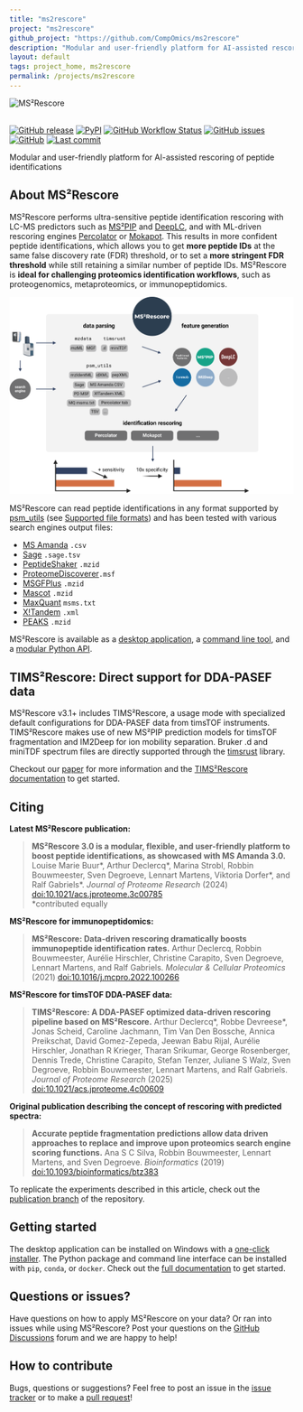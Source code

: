 ```yaml
---
title: "ms2rescore"
project: "ms2rescore"
github_project: "https://github.com/CompOmics/ms2rescore"
description: "Modular and user-friendly platform for AI-assisted rescoring of peptide identifications"
layout: default
tags: project_home, ms2rescore
permalink: /projects/ms2rescore
---
```


<img src="https://github.com/compomics/ms2rescore/raw/main/img/ms2rescore_logo.png" width="150" height="150" alt="MS²Rescore"/>
<br/><br/>

[![GitHub release](https://img.shields.io/github/release-pre/compomics/ms2rescore.svg?style=flat-square)](https://github.com/compomics/ms2rescore/releases)
[![PyPI](https://flat.badgen.net/pypi/v/ms2rescore)](https://pypi.org/project/ms2rescore/)
[![GitHub Workflow Status](https://flat.badgen.net/github/checks/compomics/ms2rescore/main)](/projects/ms2rescore/actions)
[![GitHub issues](https://img.shields.io/github/issues/compomics/ms2rescore?style=flat-square)](https://github.com/compomics/ms2rescore/issues)
[![GitHub](https://img.shields.io/github/license/compomics/ms2rescore.svg?style=flat-square)](https://www.apache.org/licenses/LICENSE-2.0)
[![Last commit](https://flat.badgen.net/github/last-commit/compomics/ms2rescore)](/projects/ms2rescore/commits)

Modular and user-friendly platform for AI-assisted rescoring of peptide identifications

## About MS²Rescore

MS²Rescore performs ultra-sensitive peptide identification rescoring with LC-MS predictors such as
[MS²PIP][ms2pip] and [DeepLC][deeplc], and with ML-driven rescoring engines
[Percolator][percolator] or [Mokapot][mokapot]. This results in more confident peptide
identifications, which allows you to get **more peptide IDs** at the same false discovery rate
(FDR) threshold, or to set a **more stringent FDR threshold** while still retaining a similar
number of peptide IDs. MS²Rescore is **ideal for challenging proteomics identification workflows**,
such as proteogenomics, metaproteomics, or immunopeptidomics.

![MS²Rescore overview](https://raw.githubusercontent.com/compomics/ms2rescore/main/docs/source/_static/img/ms2rescore-overview.png)

MS²Rescore can read peptide identifications in any format supported by [psm_utils][psm_utils]
(see [Supported file formats][file-formats]) and has been tested with various search engines output
files:

- [MS Amanda](http://ms.imp.ac.at/?goto=msamanda) `.csv`
- [Sage](https://github.com/lazear/sage) `.sage.tsv`
- [PeptideShaker](https://compomics.github.io/projects/peptide-shaker.html) `.mzid`
- [ProteomeDiscoverer](#)`.msf`
- [MSGFPlus](https://omics.pnl.gov/software/ms-gf) `.mzid`
- [Mascot](https://www.matrixscience.com/) `.mzid`
- [MaxQuant](https://www.maxquant.org/) `msms.txt`
- [X!Tandem](https://www.thegpm.org/tandem/) `.xml`
- [PEAKS](https://www.bioinfor.com/peaksdb/) `.mzid`

MS²Rescore is available as a [desktop application][desktop], a [command line tool][cli], and a
[modular Python API][python-package].

## TIMS²Rescore: Direct support for DDA-PASEF data

MS²Rescore v3.1+ includes TIMS²Rescore, a usage mode with specialized default configurations for
DDA-PASEF data from timsTOF instruments. TIMS²Rescore makes use of new MS²PIP prediction models for
timsTOF fragmentation and IM2Deep for ion mobility separation. Bruker .d and miniTDF spectrum
files are directly supported through the [timsrust](https://github.com/MannLabs/timsrust) library.

Checkout our [paper](https://doi.org/10.1021/acs.jproteome.4c00609) for more information and the
[TIMS²Rescore documentation][tims2rescore] to get started.

## Citing

**Latest MS²Rescore publication:**

> **MS²Rescore 3.0 is a modular, flexible, and user-friendly platform to boost peptide identifications, as showcased with MS Amanda 3.0.**
> Louise Marie Buur*, Arthur Declercq*, Marina Strobl, Robbin Bouwmeester, Sven Degroeve, Lennart Martens, Viktoria Dorfer*, and Ralf Gabriels*.
> _Journal of Proteome Research_ (2024) [doi:10.1021/acs.jproteome.3c00785](https://doi.org/10.1021/acs.jproteome.3c00785) <br/> \*contributed equally <span class="__dimensions_badge_embed__" data-doi="10.1021/acs.jproteome.3c00785" data-hide-zero-citations="true" data-style="small_rectangle"></span>

**MS²Rescore for immunopeptidomics:**

> **MS²Rescore: Data-driven rescoring dramatically boosts immunopeptide identification rates.**
> Arthur Declercq, Robbin Bouwmeester, Aurélie Hirschler, Christine Carapito, Sven Degroeve, Lennart Martens, and Ralf Gabriels.
> _Molecular & Cellular Proteomics_ (2021) [doi:10.1016/j.mcpro.2022.100266](https://doi.org/10.1016/j.mcpro.2022.100266) <span class="__dimensions_badge_embed__" data-doi="10.1016/j.mcpro.2022.100266" data-hide-zero-citations="true" data-style="small_rectangle"></span>

**MS²Rescore for timsTOF DDA-PASEF data:**

> **TIMS²Rescore: A DDA-PASEF optimized data-driven rescoring pipeline based on MS²Rescore.**
> Arthur Declercq*, Robbe Devreese*, Jonas Scheid, Caroline Jachmann, Tim Van Den Bossche, Annica Preikschat, David Gomez-Zepeda, Jeewan Babu Rijal, Aurélie Hirschler, Jonathan R Krieger, Tharan Srikumar, George Rosenberger, Dennis Trede, Christine Carapito, Stefan Tenzer, Juliane S Walz, Sven Degroeve, Robbin Bouwmeester, Lennart Martens, and Ralf Gabriels.
> _Journal of Proteome Research_ (2025) [doi:10.1021/acs.jproteome.4c00609](https://doi.org/10.1021/acs.jproteome.4c00609) <span class="__dimensions_badge_embed__" data-doi="10.1021/acs.jproteome.4c00609" data-hide-zero-citations="true" data-style="small_rectangle"></span>

**Original publication describing the concept of rescoring with predicted spectra:**

> **Accurate peptide fragmentation predictions allow data driven approaches to replace and improve upon proteomics search engine scoring functions.**
> Ana S C Silva, Robbin Bouwmeester, Lennart Martens, and Sven Degroeve.
> _Bioinformatics_ (2019) [doi:10.1093/bioinformatics/btz383](https://doi.org/10.1093/bioinformatics/btz383) <span class="__dimensions_badge_embed__" data-doi="10.1093/bioinformatics/btz383" data-hide-zero-citations="true" data-style="small_rectangle"></span>

To replicate the experiments described in this article, check out the
[publication branch][publication-branch] of the repository.

## Getting started

The desktop application can be installed on Windows with a [one-click installer][desktop-installer].
The Python package and command line interface can be installed with `pip`, `conda`, or `docker`.
Check out the [full documentation][docs] to get started.

## Questions or issues?

Have questions on how to apply MS²Rescore on your data? Or ran into issues while using MS²Rescore?
Post your questions on the [GitHub Discussions][discussions] forum and we are happy to help!

## How to contribute

Bugs, questions or suggestions? Feel free to post an issue in the [issue tracker][issues] or to
make a [pull request][pr]!

[docs]: https://ms2rescore.readthedocs.io/
[issues]: https://github.com/compomics/ms2rescore/issues/
[discussions]: https://github.com/compomics/ms2rescore/discussions/
[pr]: https://github.com/compomics/ms2rescore/pulls/
[desktop]: https://ms2rescore.readthedocs.io/en/stable/gui/
[desktop-installer]: https://github.com/compomics/ms2rescore/releases/latest
[cli]: https://ms2rescore.readthedocs.io/en/stable/cli/
[python-package]: https://ms2rescore.readthedocs.io/en/stable/api/ms2rescore/
[docker]: https://ms2rescore.readthedocs.io/en/stable/installation#docker-container
[publication-branch]: https://github.com/compomics/ms2rescore/tree/pub
[ms2pip]: https://github.com/compomics/ms2pip
[deeplc]: https://github.com/compomics/deeplc
[percolator]: https://github.com/percolator/percolator/
[mokapot]: https://mokapot.readthedocs.io/
[psm_utils]: https://github.com/compomics/psm_utils
[file-formats]: https://psm-utils.readthedocs.io/en/stable/#supported-file-formats
[tims2rescore]: https://ms2rescore.readthedocs.io/en/stable/userguide/tims2Rescore
